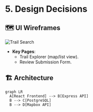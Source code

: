 # 5. Design Decisions  

## 🗺 UI Wireframes  
![Trail Search](assets/wireframes/trail-search.png)  
- **Key Pages**:  
  - Trail Explorer (map/list view).  
  - Review Submission Form.  

## 🏗 Architecture  
```mermaid
graph LR  
  A[React Frontend] --> B[Express API]  
  B --> C[PostgreSQL]  
  B --> D[Mapbox API]
```